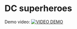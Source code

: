 # DC superheroes

  Demo video:
    [![VIDEO DEMO](https://img.youtube.com/vi/J7sKjozojV0/0.jpg)](https://youtube.com/shorts/J7sKjozojV0?feature=share)
    
    

